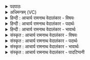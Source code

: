 <details><summary>पदपाठः</summary>

यः꣢। रा꣡जा꣢꣯। च꣣र्षणीना꣢म्। या꣡ता꣢꣯। र꣡थे꣢꣯भिः। अ꣡ध्रि꣢꣯गुः। अ꣡ध्रि꣢꣯। गुः꣣। वि꣡श्वा꣢꣯साम्। त꣣रुता꣢। पृ꣡त꣢꣯नानाम्। ज्ये꣡ष्ठ꣢꣯म्। यः। वृ꣣त्रहा꣢। वृ꣣त्र। हा꣢। गृ꣣णे꣢। ९३३।
</details>

<details><summary>अधिमन्त्रम् (VC)</summary>

- इन्द्रः
- पुरुहन्मा आङ्गिरसः
- प्रगाथः(विषमा बृहती, समा सतोबृहती)
- मध्यमः
</details>

<details><summary>हिन्दी : आचार्य रामनाथ वेदालंकार - विषयः</summary>

प्रथम ऋचा की पूर्वार्चिक में क्रमाङ्क २७३ पर परमात्मा और राजा के विषय में व्याख्या की जा चुकी है। यहाँ जीवात्मा का विषय वर्णित है।
</details>

<details><summary>हिन्दी : आचार्य रामनाथ वेदालंकार - पदार्थः</summary>

पदार्थान्वयभाषाः -  (यः)जो मेरा आत्मा(चर्षणीनाम्)मनुष्यों में(राजा)सम्राट् है और(अध्रिगुः)किसी से न रोकी जा सकने योग्य क्रियावाला जो(रथेभिः)देहरूप रथों से(याता)यात्रा करता है और जो(विश्वासाम्)सब(पृतनानाम्)आन्तरिक वा बाह्य शुत्र-सेनाओं का(तरुता)अतिक्रमण करनेवाला है और(यः)जो वृत्रहा पाप,विघ्न आदि का विनाशक है,उस(ज्येष्ठम्)श्रेष्ठ आत्मा का मैं(गृणे)गुण-वर्णन करता हूँ ॥१॥
</details>

<details><summary>हिन्दी : आचार्य रामनाथ वेदालंकार - भावार्थः</summary>

भावार्थभाषाः -  मनुष्य के आत्मा में महान् शक्ति निहित है। उद्बोधन मिलने पर वह बड़े से बड़े कार्य कर सकता है ॥१॥
</details>

<details><summary>संस्कृत : आचार्य रामनाथ वेदालंकार - विषयः</summary>

तत्र प्रथमा ऋक् पूर्वार्चिके २७३ क्रमाङ्के परमात्मविषये राजविषये च व्याख्याता। अत्र जीवात्मविषयो वर्ण्यते।
</details>

<details><summary>संस्कृत : आचार्य रामनाथ वेदालंकार - पदार्थः</summary>

पदार्थान्वयभाषाः -  (यः)मम आत्मा(चर्षणीनाम्)मनुष्याणाम्(राजा)सम्राट् अस्ति,किञ्च(अध्रिगुः)अधृतगमनः,अवारितक्रियः यः(रथेभिः)देहरथैः(याता)गन्ता भवति,अपि च यः(विश्वासाम्)सर्वासाम्(पृतनानाम्)आन्तरिकीणां बाह्यानां च रिपुसेनानाम्(तरुता)तर्ता जायते, (यः)यश्च(वृत्रहा)पापविघ्नादीनां हन्ता वर्तते,तम्(ज्येष्ठम्)श्रेष्ठम् अहम्(गृणे)स्तौमि,गुणैर्वर्णयामि ॥१॥
</details>

<details><summary>संस्कृत : आचार्य रामनाथ वेदालंकार - भावार्थः</summary>

भावार्थभाषाः -  मनुष्यस्यात्मनि महती शक्तिर्निहितास्ति। उद्बोधितः स महान्ति कर्माणि कर्तुं समर्थो जायते ॥१॥
</details>

<details><summary>संस्कृत : आचार्य रामनाथ वेदालंकार - पादटिप्पनी</summary>

टिप्पणी:   १.ऋ० ८।७०।१,अथ० २०।९२।१६,१०५।४,सर्वत्र ‘ज्येष्ठं॑’ इत्यत्र ‘ज्येष्ठो॒’ इति पाठः। साम० २७३।
</details>